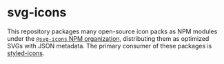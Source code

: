 # svg-icons

This repository packages many open-source icon packs as NPM modules under the [`@svg-icons` NPM organization](https://www.npmjs.com/org/svg-icons), distributing them as optimized SVGs with JSON metadata. The primary consumer of these packages is [styled-icons](https://github.com/jacobwgillespie/styled-icons).
